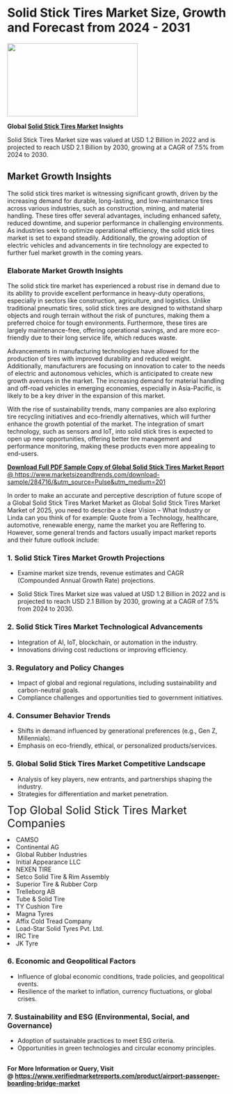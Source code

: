 <H1>Solid Stick Tires Market Size, Growth and Forecast from 2024 - 2031</H1><img class="aligncenter size-medium wp-image-584254" src="https://thirdeyenews.in/wp-content/uploads/2024/09/Global-Market-Research-300x168.jpeg" alt="" width="300" height="168" /><p><strong>Global&nbsp;<a href="https://www.marketsizeandtrends.com/download-sample/284716/&amp;utm_source=Pulse&amp;utm_medium=201">Solid Stick Tires Market</a> Insights</strong></p><p>Solid Stick Tires Market size was valued at USD 1.2 Billion in 2022 and is projected to reach USD 2.1 Billion by 2030, growing at a CAGR of 7.5% from 2024 to 2030.</p><p><h2>Market Growth Insights</h2> <p>The solid stick tires market is witnessing significant growth, driven by the increasing demand for durable, long-lasting, and low-maintenance tires across various industries, such as construction, mining, and material handling. These tires offer several advantages, including enhanced safety, reduced downtime, and superior performance in challenging environments. As industries seek to optimize operational efficiency, the solid stick tires market is set to expand steadily. Additionally, the growing adoption of electric vehicles and advancements in tire technology are expected to further fuel market growth in the coming years.</p> <p><a href="download_sample_link_here"></a></p> <h3>Elaborate Market Growth Insights</h3> <p>The solid stick tire market has experienced a robust rise in demand due to its ability to provide excellent performance in heavy-duty operations, especially in sectors like construction, agriculture, and logistics. Unlike traditional pneumatic tires, solid stick tires are designed to withstand sharp objects and rough terrain without the risk of punctures, making them a preferred choice for tough environments. Furthermore, these tires are largely maintenance-free, offering operational savings, and are more eco-friendly due to their long service life, which reduces waste.</p> <p>Advancements in manufacturing technologies have allowed for the production of tires with improved durability and reduced weight. Additionally, manufacturers are focusing on innovation to cater to the needs of electric and autonomous vehicles, which is anticipated to create new growth avenues in the market. The increasing demand for material handling and off-road vehicles in emerging economies, especially in Asia-Pacific, is likely to be a key driver in the expansion of this market.</p> <p>With the rise of sustainability trends, many companies are also exploring tire recycling initiatives and eco-friendly alternatives, which will further enhance the growth potential of the market. The integration of smart technology, such as sensors and IoT, into solid stick tires is expected to open up new opportunities, offering better tire management and performance monitoring, making these products even more appealing to end-users.</p> <p><a href="get_more_info_link_here"></p><p><span class=""><strong>Download Full PDF Sample Copy of Global Solid Stick Tires Market Report</strong> @ <a href="https://www.marketsizeandtrends.com/download-sample/284716/&amp;utm_source=Pulse&amp;utm_medium=201" target="_blank">https://www.marketsizeandtrends.com/download-sample/284716/&amp;utm_source=Pulse&amp;utm_medium=201</a></span></p><p>In order to make an accurate and perceptive description of future scope of a Global&nbsp;Solid Stick Tires Market Market as Global&nbsp;Solid Stick Tires Market Market of 2025, you need to describe a clear Vision &ndash; What Industry or Linda can you think of for example: Quote from a Technology, healthcare, automotive, renewable energy, name the market you are Reffering to. However, some general trends and factors usually impact market reports and their future outlook include:</p><h3>1.&nbsp;<strong>Solid Stick Tires Market Growth Projections</strong></h3><ul><li>Examine market size trends, revenue estimates and CAGR (Compounded Annual Growth Rate) projections.</li><li><p>Solid Stick Tires Market size was valued at USD 1.2 Billion in 2022 and is projected to reach USD 2.1 Billion by 2030, growing at a CAGR of 7.5% from 2024 to 2030.</p></li></ul><h3>2.&nbsp;<strong>Solid Stick Tires Market Technological Advancements</strong></h3><ul><li>Integration of AI, IoT, blockchain, or automation in the industry.</li><li>Innovations driving cost reductions or improving efficiency.</li></ul><h3>3.&nbsp;<strong>Regulatory and Policy Changes</strong></h3><ul><li>Impact of global and regional regulations, including sustainability and carbon-neutral goals.</li><li>Compliance challenges and opportunities tied to government initiatives.</li></ul><h3>4.&nbsp;<strong>Consumer Behavior Trends</strong></h3><ul><li>Shifts in demand influenced by generational preferences (e.g., Gen Z, Millennials).</li><li>Emphasis on eco-friendly, ethical, or personalized products/services.</li></ul><h3>5.&nbsp;<strong>Global Solid Stick Tires Market Competitive Landscape</strong></h3><ul><li>Analysis of key players, new entrants, and partnerships shaping the industry.</li><li>Strategies for differentiation and market penetration.</li></ul><p data-pm-slice="1 1 []"><span style="color: inherit; font-family: inherit; font-size: 25px;">Top Global Solid Stick Tires Market Companies</span></p><div class="" data-test-id=""><p><li>CAMSO</li><li> Continental AG</li><li> Global Rubber Industries</li><li> Initial Appearance LLC</li><li> NEXEN TIRE</li><li> Setco Solid Tire & Rim Assembly</li><li> Superior Tire & Rubber Corp</li><li> Trelleborg AB</li><li> Tube & Solid Tire</li><li> TY Cushion Tire</li><li> Magna Tyres</li><li> Affix Cold Tread Company</li><li> Load-Star Solid Tyres Pvt. Ltd.</li><li> IRC Tire</li><li> JK Tyre</li></p></div><h3>6.&nbsp;<strong>Economic and Geopolitical Factors</strong></h3><ul><li>Influence of global economic conditions, trade policies, and geopolitical events.</li><li>Resilience of the market to inflation, currency fluctuations, or global crises.</li></ul><h3>7.&nbsp;<strong>Sustainability and ESG (Environmental, Social, and Governance)</strong></h3><ul><li>Adoption of sustainable practices to meet ESG criteria.</li><li>Opportunities in green technologies and circular economy principles.</li></ul><h2><strong style="font-size: 14px;">For More Information or Query, Visit @&nbsp;</strong><a style="background-color: #ffffff; font-size: 14px;" href="https://www.marketsizeandtrends.com/report/solid-stick-tires-market/" target="_blank">https://www.verifiedmarketreports.com/product/airport-passenger-boarding-bridge-market</a></h2>
